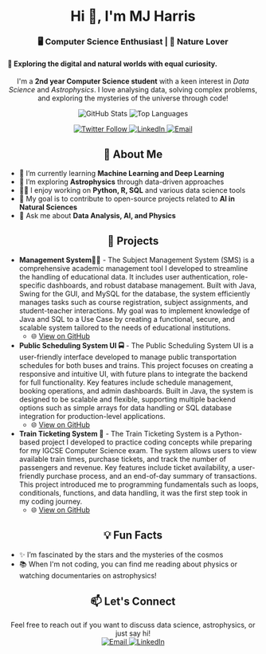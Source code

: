 
<!-- Profile Title and Introduction -->
<h1 align="center">Hi 👋, I'm MJ Harris </h1>
<h3 align="center"> 🖥️ Computer Science Enthusiast  |  🌿 Nature Lover </h3>
<h4> 🧬 Exploring the digital and natural worlds with equal curiosity.</h4>

<!-- Bio -->
<p align="center">
  I'm a <strong>2nd year Computer Science student</strong> with a keen interest in <em>Data Science</em> and <em>Astrophysics</em>. I love analysing data, solving complex problems, and exploring the mysteries of the universe through code!
</p>

<!-- GitHub Widgets -->
<p align="center">
  <img src="https://github-readme-stats.vercel.app/api?username=MajidInFocus&show_icons=true&theme=radical" alt="GitHub Stats" />
  <img src="https://github-readme-stats.vercel.app/api/top-langs/?username=MajidInFocus&layout=compact&theme=radical" alt="Top Languages" />
</p>

<!-- Social Media Icons -->
<p align="center">
  <a href="https://twitter.com/@MJHarrisRo" target="_blank">
    <img src="https://img.shields.io/twitter/follow/@MJHarrisRo?style=social" alt="Twitter Follow" />
  </a>
  <a href="https://www.linkedin.com/in/www.linkedin.com/in/majidinfocus" target="_blank">
    <img src="https://img.shields.io/badge/-LinkedIn-blue?style=flat-square&logo=Linkedin&logoColor=white" alt="LinkedIn" />
  </a>
  <a href="mailto:contactmeatmj@gmail.com" target="_blank">
    <img src="https://img.shields.io/badge/-Email-red?style=flat-square&logo=Gmail&logoColor=white" alt="Email" />
  </a>
</p>

<!-- About Me Section -->
<h2 align="center">🚀 About Me</h2>
<ul>
  <li>🌱 I’m currently learning <strong>Machine Learning and Deep Learning</strong></li>
  <li>🔭 I’m exploring <strong>Astrophysics</strong> through data-driven approaches</li>
  <li>👨‍💻 I enjoy working on <strong>Python, R, SQL</strong> and various data science tools</li>
  <li>🎯 My goal is to contribute to open-source projects related to <strong>AI in Natural Sciences</strong></li>
  <li>💬 Ask me about <strong>Data Analysis, AI, and Physics</strong></li>
</ul>

<!-- Project Showcase Section -->
<h2 align="center">💼 Projects</h2>
<ul>
  <li>
    <strong>Management System🧑‍💻</strong> - The Subject Management System (SMS) is a comprehensive academic management tool I developed to streamline the handling of educational data. It includes user authentication, role-specific dashboards, and robust database management. Built with Java, Swing for the GUI, and MySQL for the database, the system efficiently manages tasks such as course registration, subject assignments, and student-teacher interactions. My goal was to implement knowledge of Java and SQL to a Use Case by creating a functional, secure, and scalable system tailored to the needs of educational institutions.
    <ul>
      <li>🌐 <a href="https://github.com/MajidInFocus/Subject-Management-System-SMS-">View on GitHub</a></li>
    </ul>
  </li>

  <li>
      <strong>Public Scheduling System UI 🚍</strong> - The Public Scheduling System UI is a user-friendly interface developed to manage public transportation schedules for both buses and trains. This project focuses on creating a responsive and intuitive UI, with future plans to integrate the backend for full functionality. Key features include schedule management, booking operations, and admin dashboards. Built in Java, the system is designed to be scalable and flexible, supporting multiple backend options such as simple arrays for data handling or SQL database integration for production-level applications.
      <ul>
        <li>🌐 <a href="https://github.com/MajidInFocus/src.git">View on GitHub</a></li>
      </ul>
  </li>
  <li>
    <strong>Train Ticketing System 🚂</strong> - The Train Ticketing System is a Python-based project I developed to practice coding concepts while preparing for my IGCSE Computer Science exam. The system allows users to view available train times, purchase tickets, and track the number of passengers and revenue. Key features include ticket availability, a user-friendly purchase process, and an end-of-day summary of transactions. This project introduced me to programming fundamentals such as loops, conditionals, functions, and data handling, it was the first step took in my coding journey.
    <ul>
      <li>🌐 <a href="https://github.com/MajidInFocus/My-First-Project-.git">View on GitHub</a></li>
    </ul>
  </li>
</ul>

<!-- Fun Facts Section -->
<h2 align="center">💡 Fun Facts</h2>
<ul>
  <li>✨ I’m fascinated by the stars and the mysteries of the cosmos</li>
  <li>📚 When I'm not coding, you can find me reading about physics or watching documentaries on astrophysics!</li>
</ul>

<!-- Contact Me -->
<h2 align="center">📫 Let's Connect</h2>
<p align="center">
  Feel free to reach out if you want to discuss data science, astrophysics, or just say hi!
  <br>
  <a href="mailto:contactmeatmj@gmail.com">
    <img src="https://img.shields.io/badge/-Email-red?style=flat-square&logo=Gmail&logoColor=white" alt="Email" />
  </a>
  <a href="https://www.linkedin.com/in/www.linkedin.com/in/majidinfocus">
    <img src="https://img.shields.io/badge/-LinkedIn-blue?style=flat-square&logo=Linkedin&logoColor=white" alt="LinkedIn" />
  </a>
</p>
